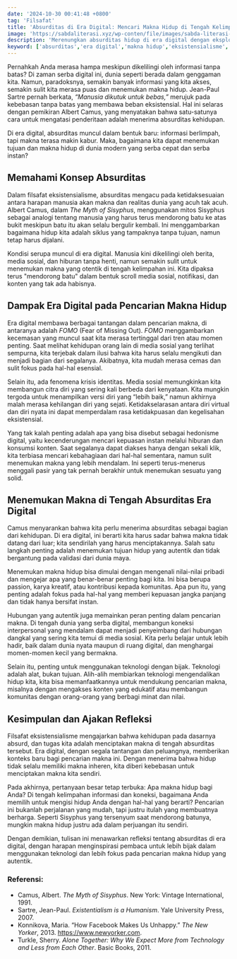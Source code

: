 ```yaml
---
date: '2024-10-30 00:41:48 +0800'
tag: 'Filsafat'
title: 'Absurditas di Era Digital: Mencari Makna Hidup di Tengah Kelimpahan Informasi'
image: 'https://sabdaliterasi.xyz/wp-conten/file/images/sabda-literasi-absurditas-di-era-digital-mencari-makna-hidup-di-tengah-kelimpahan-informasi.jpg'
description: 'Merenungkan absurditas hidup di era digital dengan eksplorasi eksistensialisme, dampak FOMO, dan krisis identitas di tengah kelimpahan informasi dan teknologi.'
keyword: ['absurditas','era digital','makna hidup','eksistensialisme','albert camus','informasi digital','fomo','krisis identitas','teknologi','media sosial','hedonisme digital','kehidupan modern','filosofi hidup','sartre','ketidakpuasan diri','tujuan hidup','krisis makna']
---
```

<p>Pernahkah Anda merasa hampa meskipun dikelilingi oleh informasi tanpa batas? Di zaman serba digital ini, dunia seperti berada dalam genggaman kita. Namun, paradoksnya, semakin banyak informasi yang kita akses, semakin sulit kita merasa puas dan menemukan makna hidup. Jean-Paul Sartre pernah berkata, <em>“Manusia dikutuk untuk bebas,”</em> merujuk pada kebebasan tanpa batas yang membawa beban eksistensial. Hal ini selaras dengan pemikiran Albert Camus, yang menyatakan bahwa satu-satunya cara untuk mengatasi penderitaan adalah menerima absurditas kehidupan.</p><p>Di era digital, absurditas muncul dalam bentuk baru: informasi berlimpah, tapi makna terasa makin kabur. Maka, bagaimana kita dapat menemukan tujuan dan makna hidup di dunia modern yang serba cepat dan serba instan?</p><h2>Memahami Konsep Absurditas</h2><p>Dalam filsafat eksistensialisme, absurditas mengacu pada ketidaksesuaian antara harapan manusia akan makna dan realitas dunia yang acuh tak acuh. Albert Camus, dalam <em>The Myth of Sisyphus</em>, menggunakan mitos Sisyphus sebagai analogi tentang manusia yang harus terus mendorong batu ke atas bukit meskipun batu itu akan selalu bergulir kembali. Ini menggambarkan bagaimana hidup kita adalah siklus yang tampaknya tanpa tujuan, namun tetap harus dijalani.</p><p>Kondisi serupa muncul di era digital. Manusia kini dikelilingi oleh berita, media sosial, dan hiburan tanpa henti, namun semakin sulit untuk menemukan makna yang otentik di tengah kelimpahan ini. Kita dipaksa terus "mendorong batu" dalam bentuk scroll media sosial, notifikasi, dan konten yang tak ada habisnya.</p><h2>Dampak Era Digital pada Pencarian Makna Hidup</h2><p>Era digital membawa berbagai tantangan dalam pencarian makna, di antaranya adalah <em>FOMO</em> (Fear of Missing Out). <em>FOMO</em> menggambarkan kecemasan yang muncul saat kita merasa tertinggal dari tren atau momen penting. Saat melihat kehidupan orang lain di media sosial yang terlihat sempurna, kita terjebak dalam ilusi bahwa kita harus selalu mengikuti dan menjadi bagian dari segalanya. Akibatnya, kita mudah merasa cemas dan sulit fokus pada hal-hal esensial.</p><p>Selain itu, ada fenomena krisis identitas. Media sosial memungkinkan kita membangun citra diri yang sering kali berbeda dari kenyataan. Kita mungkin tergoda untuk menampilkan versi diri yang “lebih baik,” namun akhirnya malah merasa kehilangan diri yang sejati. Ketidakselarasan antara diri virtual dan diri nyata ini dapat memperdalam rasa ketidakpuasan dan kegelisahan eksistensial.</p><p>Yang tak kalah penting adalah apa yang bisa disebut sebagai hedonisme digital, yaitu kecenderungan mencari kepuasan instan melalui hiburan dan konsumsi konten. Saat segalanya dapat diakses hanya dengan sekali klik, kita terbiasa mencari kebahagiaan dari hal-hal sementara, namun sulit menemukan makna yang lebih mendalam. Ini seperti terus-menerus menggali pasir yang tak pernah berakhir untuk menemukan sesuatu yang solid.</p><h2>Menemukan Makna di Tengah Absurditas Era Digital</h2><p>Camus menyarankan bahwa kita perlu menerima absurditas sebagai bagian dari kehidupan. Di era digital, ini berarti kita harus sadar bahwa makna tidak datang dari luar; kita sendirilah yang harus menciptakannya. Salah satu langkah penting adalah menemukan tujuan hidup yang autentik dan tidak bergantung pada validasi dari dunia maya.</p><p>Menemukan makna hidup bisa dimulai dengan mengenali nilai-nilai pribadi dan mengejar apa yang benar-benar penting bagi kita. Ini bisa berupa passion, karya kreatif, atau kontribusi kepada komunitas. Apa pun itu, yang penting adalah fokus pada hal-hal yang memberi kepuasan jangka panjang dan tidak hanya bersifat instan.</p><p>Hubungan yang autentik juga memainkan peran penting dalam pencarian makna. Di tengah dunia yang serba digital, membangun koneksi interpersonal yang mendalam dapat menjadi penyeimbang dari hubungan dangkal yang sering kita temui di media sosial. Kita perlu belajar untuk lebih hadir, baik dalam dunia nyata maupun di ruang digital, dan menghargai momen-momen kecil yang bermakna.</p><p>Selain itu, penting untuk menggunakan teknologi dengan bijak. Teknologi adalah alat, bukan tujuan. Alih-alih membiarkan teknologi mengendalikan hidup kita, kita bisa memanfaatkannya untuk mendukung pencarian makna, misalnya dengan mengakses konten yang edukatif atau membangun komunitas dengan orang-orang yang berbagi minat dan nilai.</p><h2>Kesimpulan dan Ajakan Refleksi</h2><p>Filsafat eksistensialisme mengajarkan bahwa kehidupan pada dasarnya absurd, dan tugas kita adalah menciptakan makna di tengah absurditas tersebut. Era digital, dengan segala tantangan dan peluangnya, memberikan konteks baru bagi pencarian makna ini. Dengan menerima bahwa hidup tidak selalu memiliki makna inheren, kita diberi kebebasan untuk menciptakan makna kita sendiri.</p><p>Pada akhirnya, pertanyaan besar tetap terbuka: Apa makna hidup bagi Anda? Di tengah kelimpahan informasi dan koneksi, bagaimana Anda memilih untuk mengisi hidup Anda dengan hal-hal yang berarti? Pencarian ini bukanlah perjalanan yang mudah, tapi justru itulah yang membuatnya berharga. Seperti Sisyphus yang tersenyum saat mendorong batunya, mungkin makna hidup justru ada dalam perjuangan itu sendiri.</p><p>Dengan demikian, tulisan ini menawarkan refleksi tentang absurditas di era digital, dengan harapan menginspirasi pembaca untuk lebih bijak dalam menggunakan teknologi dan lebih fokus pada pencarian makna hidup yang autentik.</p><h3><strong>Referensi:</strong></h3><ul><li>Camus, Albert. <em>The Myth of Sisyphus</em>. New York: Vintage International, 1991.</li><li>Sartre, Jean-Paul. <em>Existentialism is a Humanism</em>. Yale University Press, 2007.</li><li>Konnikova, Maria. “How Facebook Makes Us Unhappy.” <em>The New Yorker</em>, 2013. <a href="https://www.newyorker.com" target="_blank" rel="nofollow noopener noreferrer">https://www.newyorker.com</a>.</li><li>Turkle, Sherry. <em>Alone Together: Why We Expect More from Technology and Less from Each Other</em>. Basic Books, 2011.</li></ul>